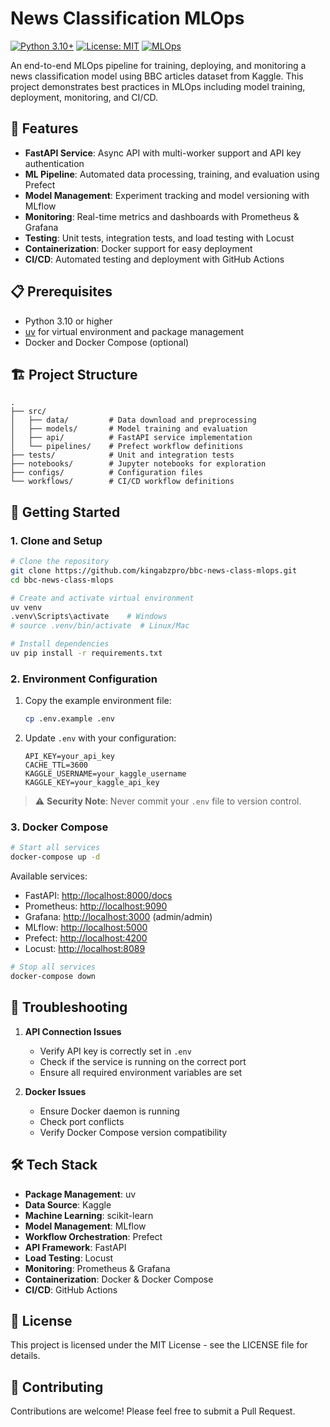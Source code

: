 # News Classification MLOps

[![Python 3.10+](https://img.shields.io/badge/python-3.10+-blue.svg)](https://www.python.org/downloads/)
[![License: MIT](https://img.shields.io/badge/License-MIT-yellow.svg)](https://opensource.org/licenses/MIT)
[![MLOps](https://img.shields.io/badge/MLOps-Enabled-green.svg)](https://mlops.org)

An end-to-end MLOps pipeline for training, deploying, and monitoring a news classification model using BBC articles dataset from Kaggle. This project demonstrates best practices in MLOps including model training, deployment, monitoring, and CI/CD.

## 🚀 Features

- **FastAPI Service**: Async API with multi-worker support and API key authentication
- **ML Pipeline**: Automated data processing, training, and evaluation using Prefect
- **Model Management**: Experiment tracking and model versioning with MLflow
- **Monitoring**: Real-time metrics and dashboards with Prometheus & Grafana
- **Testing**: Unit tests, integration tests, and load testing with Locust
- **Containerization**: Docker support for easy deployment
- **CI/CD**: Automated testing and deployment with GitHub Actions

## 📋 Prerequisites

- Python 3.10 or higher
- [uv](https://github.com/astral-sh/uv) for virtual environment and package management
- Docker and Docker Compose (optional)

## 🏗️ Project Structure

```
.
├── src/
│   ├── data/         # Data download and preprocessing
│   ├── models/       # Model training and evaluation
│   ├── api/          # FastAPI service implementation
│   └── pipelines/    # Prefect workflow definitions
├── tests/            # Unit and integration tests
├── notebooks/        # Jupyter notebooks for exploration
├── configs/          # Configuration files
└── workflows/        # CI/CD workflow definitions
```

## 🚀 Getting Started

### 1. Clone and Setup

```bash
# Clone the repository
git clone https://github.com/kingabzpro/bbc-news-class-mlops.git
cd bbc-news-class-mlops

# Create and activate virtual environment
uv venv
.venv\Scripts\activate    # Windows
# source .venv/bin/activate  # Linux/Mac

# Install dependencies
uv pip install -r requirements.txt
```

### 2. Environment Configuration

1. Copy the example environment file:
   ```bash
   cp .env.example .env
   ```

2. Update `.env` with your configuration:
   ```env
   API_KEY=your_api_key
   CACHE_TTL=3600
   KAGGLE_USERNAME=your_kaggle_username
   KAGGLE_KEY=your_kaggle_api_key
   ```

> ⚠️ **Security Note**: Never commit your `.env` file to version control.



### 3. Docker Compose

```bash
# Start all services
docker-compose up -d
```

Available services:
- FastAPI: [http://localhost:8000/docs](http://localhost:8000/docs)
- Prometheus: [http://localhost:9090](http://localhost:9090)
- Grafana: [http://localhost:3000](http://localhost:3000) (admin/admin)
- MLflow: [http://localhost:5000](http://localhost:5000)
- Prefect: [http://localhost:4200](http://localhost:4200)
- Locust: [http://localhost:8089](http://localhost:8089)


```bash
# Stop all services
docker-compose down
```

## 🔧 Troubleshooting

1. **API Connection Issues**
   - Verify API key is correctly set in `.env`
   - Check if the service is running on the correct port
   - Ensure all required environment variables are set

2. **Docker Issues**
   - Ensure Docker daemon is running
   - Check port conflicts
   - Verify Docker Compose version compatibility

## 🛠️ Tech Stack

- **Package Management**: uv
- **Data Source**: Kaggle
- **Machine Learning**: scikit-learn
- **Model Management**: MLflow
- **Workflow Orchestration**: Prefect
- **API Framework**: FastAPI
- **Load Testing**: Locust
- **Monitoring**: Prometheus & Grafana
- **Containerization**: Docker & Docker Compose
- **CI/CD**: GitHub Actions

## 📝 License

This project is licensed under the MIT License - see the LICENSE file for details.

## 🤝 Contributing

Contributions are welcome! Please feel free to submit a Pull Request.
